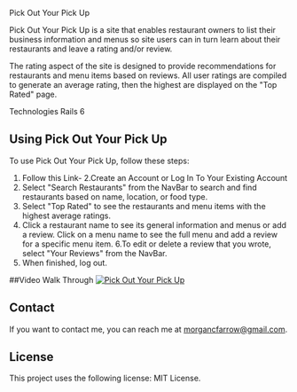 Pick Out Your Pick Up

Pick Out Your Pick Up is a site that enables restaurant owners to list their business information and menus so site users can in turn learn about their restaurants and leave a rating and/or review.

The rating aspect of the site is designed to provide recommendations for restaurants and menu items based on reviews. All user ratings are compiled to generate an average rating, then the highest are displayed on the "Top Rated" page.

Technologies
Rails 6

## Using Pick Out Your Pick Up

To use Pick Out Your Pick Up, follow these steps:
1. Follow this Link-
2.Create an Account or Log In To Your Existing Account
3. Select "Search Restaurants" from the NavBar to search and find restaurants based on name, location, or food type.
4. Select "Top Rated" to see the restaurants and menu items with the highest average ratings.
5. Click a restaurant name to see its general information and menus or add a review. Click on a menu name to see the full menu and add a review for a specific menu item.
6.To edit or delete a review that you wrote, select "Your Reviews" from the NavBar.
7. When finished, log out.

##Video Walk Through
[![Pick Out Your Pick Up](https://pngimg.com/uploads/youtube/youtube_PNG17.png)](https://youtu.be/WExRFmxXNZo)


## Contact

If you want to contact me, you can reach me at morgancfarrow@gmail.com.

## License

This project uses the following license: MIT License.
